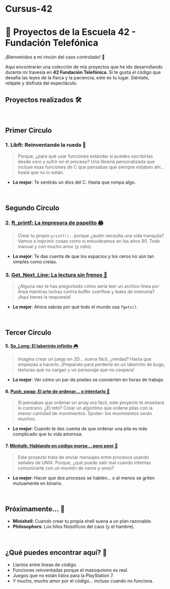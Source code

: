 # Cursus-42
# 🚀 Proyectos de la Escuela 42 - Fundación Telefónica

¡Bienvenidos a mi rincón del caos controlado! 🤯

Aquí encontrarán una colección de mis proyectos que he ido desarrollando durante mi travesía en **42 Fundación Telefónica**. Si te gusta el código que desafía las leyes de la física y la paciencia, este es tu lugar. Siéntate, relájate y disfruta del espectáculo.

## Proyectos realizados 🛠️

<br>

## Primer Circulo


### 1. **Libft: Reinventando la rueda 🔄**
> Porque, ¿para qué usar funciones estándar si puedes escribirlas desde cero y sufrir en el proceso? Una librería personalizada que incluye esas funciones de C que pensabas que siempre estaban ahí… hasta que no lo están.

- **Lo mejor**: Te sentirás un dios del C. Hasta que rompa algo.

<br>

## Segundo Circulo

### 2. **[ft_printf: La impresora de papelito 🖨️](https://github.com/Gsoteldo/Cursus-42/tree/main/ft_printf)**
> Crear tu propio `printf()`... porque ¿quién necesita una vida tranquila? Vamos a imprimir cosas como si estuviéramos en los años 90. Todo manual y con mucho amor (y odio).

- **Lo mejor**: Te das cuenta de que los espacios y los ceros no son tan simples como creías.

### 3. **[Get_Next_Line: La lectura sin frenos 📖](https://github.com/Gsoteldo/Cursus-42/tree/main/get_next_line)**
> ¿Alguna vez te has preguntado cómo sería leer un archivo línea por línea mientras luchas contra buffer overflow y leaks de memoria? ¡Aquí tienes la respuesta!

- **Lo mejor**: Ahora sabrás por qué todo el mundo usa `fgets()`.

<br>

## Tercer Circulo

#### 5. **[So_Long: El laberinto infinito 🎮](https://github.com/Gsoteldo/Cursus-42/tree/main/so_long)**
> Imagina crear un juego en 2D... suena fácil, ¿verdad? Hasta que empiezas a hacerlo. ¡Prepárate para perderte en un laberinto de bugs, texturas que no cargan y un personaje que no coopera!

- **Lo mejor**: Ver cómo un par de píxeles se convierten en horas de trabajo.

#### 6. **[Push_swap: El arte de ordenar... o intentarlo 🧩](https://github.com/Gsoteldo/Cursus-42/tree/main/push_swap)**
> Si pensabas que ordenar un array era fácil, este proyecto te enseñará lo contrario. ¿El reto? Crear un algoritmo que ordene pilas con la menor cantidad de movimientos. Spoiler: los movimientos serán muchos.

- **Lo mejor**: Cuando te das cuenta de que ordenar una pila es más complicado que tu vida amorosa.

#### 7. **[Minitalk: Hablando en código morse... pero peor 📡](https://github.com/Gsoteldo/Cursus-42/tree/main/minitalk)**
> Este proyecto trata de enviar mensajes entre procesos usando señales de UNIX. Porque, ¿qué puede salir mal cuando intentas comunicarte con un montón de ceros y unos?

- **Lo mejor**: Hacer que dos procesos se hablen... o al menos se griten mutuamente en binario.

<br>

## Próximamente... 🔮
- **Minishell**: Cuando crear tu propia shell suena a un plan razonable.
- **Philosophers**: Los hilos filosóficos del caos (y el hambre).

<br>

## ¿Qué puedes encontrar aquí? 🤔
- Llantos entre líneas de código.
- Funciones reinventadas porque el masoquismo es real.
- Juegos que no están listos para la PlayStation 7.
- Y mucho, mucho amor por el código... incluso cuando no funciona.

